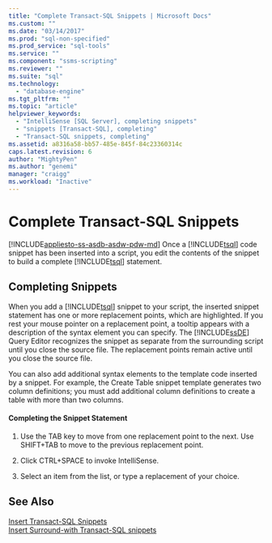 ```yaml
---
title: "Complete Transact-SQL Snippets | Microsoft Docs"
ms.custom: ""
ms.date: "03/14/2017"
ms.prod: "sql-non-specified"
ms.prod_service: "sql-tools"
ms.service: ""
ms.component: "ssms-scripting"
ms.reviewer: ""
ms.suite: "sql"
ms.technology: 
  - "database-engine"
ms.tgt_pltfrm: ""
ms.topic: "article"
helpviewer_keywords: 
  - "IntelliSense [SQL Server], completing snippets"
  - "snippets [Transact-SQL], completing"
  - "Transact-SQL snippets, completing"
ms.assetid: a8316a58-bb57-485e-845f-84c23360314c
caps.latest.revision: 6
author: "MightyPen"
ms.author: "genemi"
manager: "craigg"
ms.workload: "Inactive"
---
```

# Complete Transact-SQL Snippets
[!INCLUDE[appliesto-ss-asdb-asdw-pdw-md](../../includes/appliesto-ss-asdb-asdw-pdw-md.md)]
  Once a [!INCLUDE[tsql](../../includes/tsql-md.md)] code snippet has been inserted into a script, you edit the contents of the snippet to build a complete [!INCLUDE[tsql](../../includes/tsql-md.md)] statement.  
  
## Completing Snippets  
 When you add a [!INCLUDE[tsql](../../includes/tsql-md.md)] snippet to your script, the inserted snippet statement has one or more replacement points, which are highlighted. If you rest your mouse pointer on a replacement point, a tooltip appears with a description of the syntax element you can specify. The [!INCLUDE[ssDE](../../includes/ssde-md.md)] Query Editor recognizes the snippet as separate from the surrounding script until you close the source file. The replacement points remain active until you close the source file.  
  
 You can also add additional syntax elements to the template code inserted by a snippet. For example, the Create Table snippet template generates two column definitions; you must add additional column definitions to create a table with more than two columns.  
  
#### Completing the Snippet Statement  
  
1.  Use the TAB key to move from one replacement point to the next. Use SHIFT+TAB to move to the previous replacement point.  
  
2.  Click CTRL+SPACE to invoke IntelliSense.  
  
3.  Select an item from the list, or type a replacement of your choice.  
  
## See Also  
 [Insert Transact-SQL Snippets](../../relational-databases/scripting/insert-transact-sql-snippets.md)   
 [Insert Surround-with Transact-SQL snippets](../../relational-databases/scripting/insert-surround-with-transact-sql-snippets.md)  
  
  
